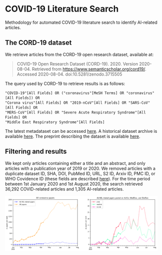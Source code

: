 # COVID-19 Literature Search
Methodology for automated COVID-19 literature search to identify AI-related articles.


## The CORD-19 dataset

We retrieve articles from the CORD-19 open research dataset, available at: 

> COVID-19 Open Research Dataset (CORD-19). 2020. Version 2020-08-04. Retrieved from https://www.semanticscholar.org/cord19/. Accessed 2020-08-04. doi:10.5281/zenodo.3715505

The query used by CORD-19 to retrieve results is as follows:

    "COVID-19"[All Fields] OR ("coronavirus"[MeSH Terms] OR "coronavirus"[All Fields]) OR 
    "Corona virus"[All Fields] OR "2019-nCoV"[All Fields] OR "SARS-CoV"[All Fields] OR 
    "MERS-CoV"[All Fields] OR "Severe Acute Respiratory Syndrome"[All Fields] OR 
    "Middle East Respiratory Syndrome"[All Fields]
    
The latest metadataset can be accessed [here](https://ai2-semanticscholar-cord-19.s3-us-west-2.amazonaws.com/latest/metadata.csv). A historical dataset archive is available [here](https://ai2-semanticscholar-cord-19.s3-us-west-2.amazonaws.com/historical_releases.html). The preprint describing the dataset is available [here](https://www.semanticscholar.org/paper/CORD-19%3A-The-Covid-19-Open-Research-Dataset-Wang-Lo/bc411487f305e451d7485e53202ec241fcc97d3b).

## Filtering and results

We kept only articles containing either a title and an abstract, and only articles with a publication year of 2019 or 2020. We removed articles with a duplicate dataset ID, SHA, DOI, PubMed ID, URL, S2 ID, Arxiv ID, PMC ID, or WHO Covidence ID (these fields are described [here](https://github.com/allenai/cord19)). For the time period between 1st January 2020 and 1st August 2020, the search retrieved 36,292 COVID-related articles and 1,305 AI-related articles. 

![literature over time](automated_lit_review.png)
